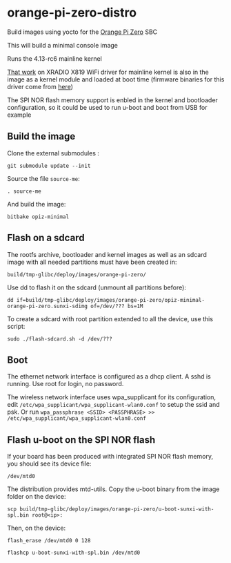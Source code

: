 # orange-pi-zero-distro
Build images using yocto for the [Orange Pi Zero](http://www.orangepi.org/orangepizero/) SBC

This will build a minimal console image

Runs the 4.13-rc6 mainline kernel

[That work](https://github.com/fifteenhex/xradio) on XRADIO X819 WiFi driver for mainline kernel is also in the image as a kernel module and loaded at boot time (firmware binaries for this driver come from [here](https://github.com/armbian/build.git))

The SPI NOR flash memory support is enbled in the kernel and bootloader configuration, so it could be used to run u-boot and boot from USB for example

## Build the image
Clone the external submodules :

`git submodule update --init`

Source the file `source-me`:

`. source-me`

And build the image:

`bitbake opiz-minimal`

## Flash on a sdcard
The rootfs archive, bootloader and kernel images as well as an sdcard image with all needed partitions must have been created in:

`build/tmp-glibc/deploy/images/orange-pi-zero/`

Use dd to flash it on the sdcard (unmount all partitions before):

`dd if=build/tmp-glibc/deploy/images/orange-pi-zero/opiz-minimal-orange-pi-zero.sunxi-sdimg of=/dev/??? bs=1M`

To create a sdcard with root partition extended to all the device, use this script:

`sudo ./flash-sdcard.sh -d /dev/???`

## Boot
The ethernet network interface is configured as a dhcp client. A sshd is running. Use root for login, no password.

The wireless network interface uses wpa_supplicant for its configuration, edit `/etc/wpa_supplicant/wpa_supplicant-wlan0.conf` to setup the ssid and psk. Or run `wpa_passphrase <SSID> <PASSPHRASE> >> /etc/wpa_supplicant/wpa_supplicant-wlan0.conf`

## Flash u-boot on the SPI NOR flash
If your board has been produced with integrated SPI NOR flash memory, you should see its device file:

`/dev/mtd0`

The distribution provides mtd-utils. Copy the u-boot binary from the image folder on the device:

`scp build/tmp-glibc/deploy/images/orange-pi-zero/u-boot-sunxi-with-spl.bin root@<ip>:`

Then, on the device:

`flash_erase /dev/mtd0 0 128`

`flashcp u-boot-sunxi-with-spl.bin /dev/mtd0`
